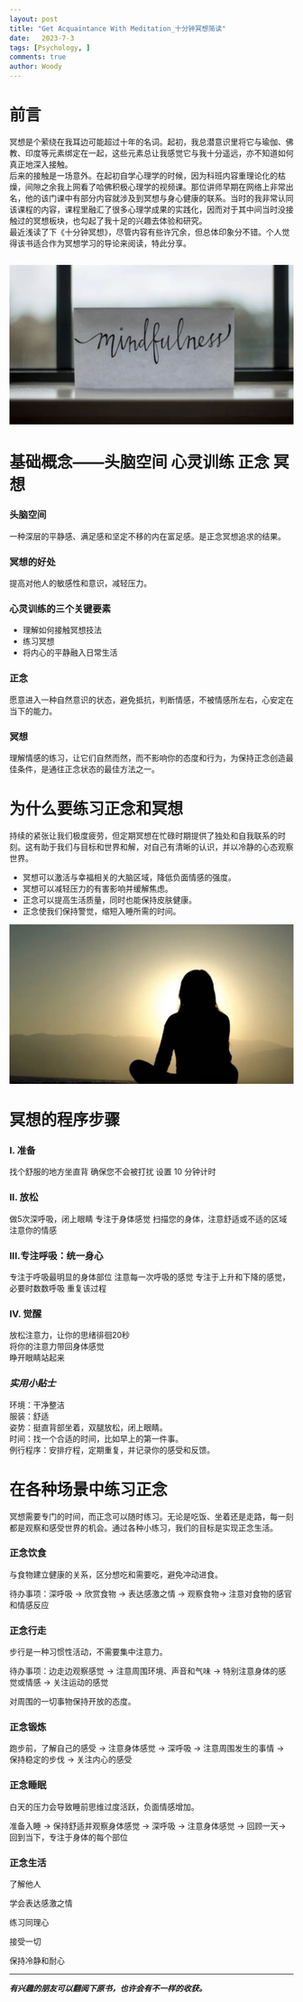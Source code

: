 ```yaml
---
layout: post
title: "Get Acquaintance With Meditation_十分钟冥想简读"
date:   2023-7-3
tags: [Psychology, ]
comments: true
author: Woody
---
```


# **前言**<br>
冥想是个萦绕在我耳边可能超过十年的名词。起初，我总潜意识里将它与瑜伽、佛教、印度等元素绑定在一起，这些元素总让我感觉它与我十分遥远，亦不知道如何真正地深入接触。<br>
后来的接触是一场意外。在起初自学心理学的时候，因为科班内容重理论化的枯燥，间隙之余我上网看了哈佛积极心理学的视频课。那位讲师早期在网络上非常出名，他的该门课中有部分内容就涉及到冥想与身心健康的联系。当时的我非常认同该课程的内容，课程里融汇了很多心理学成果的实践化，因而对于其中间当时没接触过的冥想板块，也勾起了我十足的兴趣去体验和研究。<br>
最近浅读了下《十分钟冥想》，尽管内容有些许冗余，但总体印象分不错。个人觉得该书适合作为冥想学习的导论来阅读，特此分享。

![pic1](images/medi1.jpg "pic1")
---

# **基础概念——头脑空间 心灵训练 正念 冥想**

### **头脑空间**

一种深层的平静感、满足感和坚定不移的内在富足感。是正念冥想追求的结果。

### **冥想的好处**

提高对他人的敏感性和意识，减轻压力。

### **心灵训练的三个关键要素**

- 理解如何接触冥想技法<br>
- 练习冥想<br>
- 将内心的平静融入日常生活

### **正念**

愿意进入一种自然意识的状态，避免抵抗，判断情感，不被情感所左右，心安定在当下的能力。

### **冥想**

理解情感的练习，让它们自然而然，而不影响你的态度和行为，为保持正念创造最佳条件，是通往正念状态的最佳方法之一。

# **为什么要练习正念和冥想**

持续的紧张让我们极度疲劳，但定期冥想在忙碌时期提供了独处和自我联系的时刻。这有助于我们与目标和世界和解，对自己有清晰的认识，并以冷静的心态观察世界。

- 冥想可以激活与幸福相关的大脑区域，降低负面情感的强度。<br>
- 冥想可以减轻压力的有害影响并缓解焦虑。<br>
- 正念可以提高生活质量，同时也能保持皮肤健康。<br>
- 正念使我们保持警觉，缩短入睡所需的时间。

![pic2](images/medi2.jpg "pic2")

  # **冥想的程序步骤**

### **I. 准备**

找个舒服的地方坐直背 确保您不会被打扰 设置 10 分钟计时

### **II. 放松**

做5次深呼吸，闭上眼睛 专注于身体感觉 扫描您的身体，注意舒适或不适的区域 注意你的情感

### **III.专注呼吸：统一身心**

专注于呼吸最明显的身体部位 注意每一次呼吸的感觉 专注于上升和下降的感觉，必要时数数呼吸 重复该过程

### **IV. 觉醒**

放松注意力，让你的思绪徘徊20秒<br>
将你的注意力带回身体感觉<br>
睁开眼睛站起来

### ***实用小贴士***

环境：干净整洁<br>
服装：舒适<br>
姿势：挺直背部坐着，双腿放松，闭上眼睛。<br>
时间：找一个合适的时间，比如早上的第一件事。<br>
例行程序：安排疗程，定期重复，并记录你的感受和反馈。

# **在各种场景中练习正念**

冥想需要专门的时间，而正念可以随时练习。无论是吃饭、坐着还是走路，每一刻都是观察和感受世界的机会。通过各种小练习，我们的目标是实现正念生活。

### **正念饮食**

与食物建立健康的关系，区分想吃和需要吃，避免冲动进食。

待办事项：深呼吸 → 欣赏食物 → 表达感激之情 → 观察食物→ 注意对食物的感官和情感反应

### **正念行走**

步行是一种习惯性活动，不需要集中注意力。

待办事项：边走边观察感觉 → 注意周围环境、声音和气味 → 特别注意身体的感觉或情感 → 关注运动的感觉

对周围的一切事物保持开放的态度。

### **正念锻炼**

跑步前，了解自己的感受 → 注意身体感觉 → 深呼吸 → 注意周围发生的事情 → 保持稳定的步伐 → 关注内心的感受

### **正念睡眠**

白天的压力会导致睡前思维过度活跃，负面情感增加。

准备入睡 → 保持舒适并观察身体感觉 → 深呼吸 → 注意身体感觉 → 回顾一天→ 回到当下，专注于身体的每个部位

### **正念生活**

了解他人

学会表达感激之情

练习同理心

接受一切

保持冷静和耐心

---
 ***有兴趣的朋友可以翻阅下原书，也许会有不一样的收获。***

